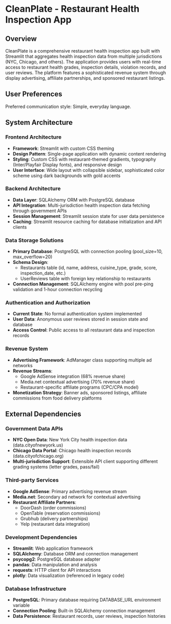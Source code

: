# CleanPlate - Restaurant Health Inspection App

## Overview

CleanPlate is a comprehensive restaurant health inspection app built with Streamlit that aggregates health inspection data from multiple jurisdictions (NYC, Chicago, and others). The application provides users with real-time access to restaurant health grades, inspection details, violation records, and user reviews. The platform features a sophisticated revenue system through display advertising, affiliate partnerships, and sponsored restaurant listings.

## User Preferences

Preferred communication style: Simple, everyday language.

## System Architecture

### Frontend Architecture
- **Framework**: Streamlit with custom CSS theming
- **Design Pattern**: Single-page application with dynamic content rendering
- **Styling**: Custom CSS with restaurant-themed gradients, typography (Inter/Playfair Display fonts), and responsive design
- **User Interface**: Wide layout with collapsible sidebar, sophisticated color scheme using dark backgrounds with gold accents

### Backend Architecture
- **Data Layer**: SQLAlchemy ORM with PostgreSQL database
- **API Integration**: Multi-jurisdiction health inspection data fetching through government APIs
- **Session Management**: Streamlit session state for user data persistence
- **Caching**: Streamlit resource caching for database initialization and API clients

### Data Storage Solutions
- **Primary Database**: PostgreSQL with connection pooling (pool_size=10, max_overflow=20)
- **Schema Design**: 
  - Restaurants table (id, name, address, cuisine_type, grade, score, inspection_date, etc.)
  - UserReviews table with foreign key relationship to restaurants
- **Connection Management**: SQLAlchemy engine with pool pre-ping validation and 1-hour connection recycling

### Authentication and Authorization
- **Current State**: No formal authentication system implemented
- **User Data**: Anonymous user reviews stored in session state and database
- **Access Control**: Public access to all restaurant data and inspection records

### Revenue System
- **Advertising Framework**: AdManager class supporting multiple ad networks
- **Revenue Streams**: 
  - Google AdSense integration (68% revenue share)
  - Media.net contextual advertising (70% revenue share)
  - Restaurant-specific affiliate programs (CPC/CPA model)
- **Monetization Strategy**: Banner ads, sponsored listings, affiliate commissions from food delivery platforms

## External Dependencies

### Government Data APIs
- **NYC Open Data**: New York City health inspection data (data.cityofnewyork.us)
- **Chicago Data Portal**: Chicago health inspection records (data.cityofchicago.org)
- **Multi-jurisdiction Support**: Extensible API client supporting different grading systems (letter grades, pass/fail)

### Third-party Services
- **Google AdSense**: Primary advertising revenue stream
- **Media.net**: Secondary ad network for contextual advertising
- **Restaurant Affiliate Partners**: 
  - DoorDash (order commissions)
  - OpenTable (reservation commissions)
  - Grubhub (delivery partnerships)
  - Yelp (restaurant data integration)

### Development Dependencies
- **Streamlit**: Web application framework
- **SQLAlchemy**: Database ORM and connection management
- **psycopg2**: PostgreSQL database adapter
- **pandas**: Data manipulation and analysis
- **requests**: HTTP client for API interactions
- **plotly**: Data visualization (referenced in legacy code)

### Database Infrastructure
- **PostgreSQL**: Primary database requiring DATABASE_URL environment variable
- **Connection Pooling**: Built-in SQLAlchemy connection management
- **Data Persistence**: Restaurant records, user reviews, inspection histories